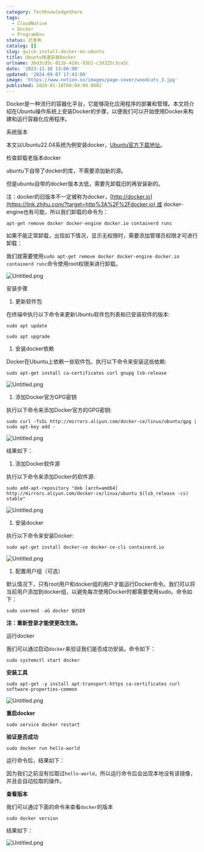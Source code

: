 ```yaml
---
category: TechKnowledgeShare
tags:
  - CloudNative
  - Docker
  - ProgramEnv
status: 已发布
catalog: []
slug: quick-install-docker-on-ubuntu
title: Ubuntu快速安装Docker
urlname: 3bd3cd5c-012b-418c-93b1-c3d325c3ca3c
date: '2023-11-18 13:06:00'
updated: '2024-09-07 17:43:00'
image: 'https://www.notion.so/images/page-cover/woodcuts_3.jpg'
published: 2020-01-18T08:00:00.000Z
---
```


Docker是一种流行的容器化平台，它能够简化应用程序的部署和管理。本文将介绍在Ubuntu操作系统上安装Docker的步骤，以便我们可以开始使用Docker来构建和运行容器化应用程序。


系统版本


本文以Ubuntu22.04系统为例安装docker，[Ubuntu官方下载地址](https://link.zhihu.com/?target=https%3A%2F%2Fubuntu.com%2Fdownload)。


检查卸载老版本docker


ubuntu下自带了docker的库，不需要添加新的源。


但是ubuntu自带的docker版本太低，需要先卸载旧的再安装新的。


注：docker的旧版本不一定被称为docker，[http://docker.io](https://link.zhihu.com/?target=http%3A%2F%2Fdocker.io) 或 docker-engine也有可能，所以我们卸载的命令为：


`apt-get remove docker docker-engine docker.io containerd runc`


如果不能正常卸载，出现如下情况，显示无权限时，需要添加管理员权限才可进行卸载：


我们就需要使用`sudo apt-get remove docker docker-engine docker.io containerd runc`命令使用root权限来进行卸载。


![Untitled.png](https://prod-files-secure.s3.us-west-2.amazonaws.com/5d24fe63-e567-4804-86f9-9fdc62e13082/39952d0f-7851-4550-b715-72a33876c773/Untitled.png?X-Amz-Algorithm=AWS4-HMAC-SHA256&X-Amz-Content-Sha256=UNSIGNED-PAYLOAD&X-Amz-Credential=ASIAZI2LB466WMAKL6HV%2F20250204%2Fus-west-2%2Fs3%2Faws4_request&X-Amz-Date=20250204T213250Z&X-Amz-Expires=3600&X-Amz-Security-Token=IQoJb3JpZ2luX2VjEB0aCXVzLXdlc3QtMiJGMEQCIF5FuYuC4OzisyPM76t%2B1%2BihbxA7sQC2v1MG43msyiQCAiBgsCJ7WKEUPi9zEURi%2FPIU0Yi%2F9ZXsC7f0Alz9eaBbxyr%2FAwg2EAAaDDYzNzQyMzE4MzgwNSIMMb8AUWXKfirM2fJPKtwDmg6k%2FYFHZgAdZm5RrS6WB25boRDph4Q6XVBZBP6Nnd%2Fn5%2BYofHyCQyHvX1YtyxD5BkzdRT933Hm8p%2BbQyf66F0QT4NP6B7RPiuP7KWoTZ8f2%2BHgPOl%2F5nP9EQjnaUBdwdX4nRtAFz4pH6ZtTVnyMoWmCdRuFZ365sh%2BpRpmtTBiEujkck91qpQD7UyDp7mdpC0MI7kcqQixLd2fSiaWEtkU684WKCyu3SkyvsVhgeMwQWtqSWp9zUq3sTzYr3EXJoS3PgX%2BmIwLGkELrcWqIznHhsSYp7iCD754QwQwCe5q8FFg%2Ft%2Bmwv1ied%2BIerSA7EOcGcfa%2BDDX4%2F0bbSs%2BAIgsrnBeX3oAqRuXJePrZFNLOqWkDvFc7OlLB08j5re34rUvrex4jDgQFv%2FYH8CZx1I%2FnX5CYpKdJVePVfjrKfGpkOr9cXRTkwKyKCchLtfabJ%2F4ajwRh2Oau3CMnPwMKfrSDj18zU4hMQ8GQFjVAW%2FnWQkrldZhArgsNHPc2wXSy3DJ0YzPkwAcSOyYnMHp2bhrYHyUS%2FwOsLpx0C9vplB8zhFWv6yCzuiJGmKf6%2BEg41qiQ3KsDaIRAIsviTK2xvCgqOrEbOEZ%2BmpUYNtXzT3qxqDJ3uCXZKczBbOsw%2F%2FyJvQY6pgFzwlRd2ljbXUyjCVZFcpNI2l5Ab4VruRiHtihoAWsm%2FX52AevlnPilSGMbnH1%2FmSkp%2B%2FRHtNXio%2FjG5TPMPdJiBTf3X6RUxmuANxec3F6rcoilihkqLelzeksqUyyiM0LqtUN6ZwxQtiyC3lVybpUv85%2BNwzXvmlFXz53ZZa5MpjGKYJSoky72Xnto%2F8c8wJeDyLTDzWBt91Sc8Vsb9yzU2Af7XURf&X-Amz-Signature=1ef1a98c5b553490f4c97a18be7cea84387d454f4fe4fe4db2e71456b1e6ef52&X-Amz-SignedHeaders=host&x-id=GetObject)


安装步骤

1. 更新软件包

在终端中执行以下命令来更新Ubuntu软件包列表和已安装软件的版本:


`sudo apt update`


`sudo apt upgrade`

1. 安装docker依赖

Docker在Ubuntu上依赖一些软件包。执行以下命令来安装这些依赖:


`sudo apt-get install ca-certificates curl gnupg lsb-release`


![Untitled.png](https://prod-files-secure.s3.us-west-2.amazonaws.com/5d24fe63-e567-4804-86f9-9fdc62e13082/b5a549a8-6621-4824-a151-93e8b0592f14/Untitled.png?X-Amz-Algorithm=AWS4-HMAC-SHA256&X-Amz-Content-Sha256=UNSIGNED-PAYLOAD&X-Amz-Credential=ASIAZI2LB466WMAKL6HV%2F20250204%2Fus-west-2%2Fs3%2Faws4_request&X-Amz-Date=20250204T213250Z&X-Amz-Expires=3600&X-Amz-Security-Token=IQoJb3JpZ2luX2VjEB0aCXVzLXdlc3QtMiJGMEQCIF5FuYuC4OzisyPM76t%2B1%2BihbxA7sQC2v1MG43msyiQCAiBgsCJ7WKEUPi9zEURi%2FPIU0Yi%2F9ZXsC7f0Alz9eaBbxyr%2FAwg2EAAaDDYzNzQyMzE4MzgwNSIMMb8AUWXKfirM2fJPKtwDmg6k%2FYFHZgAdZm5RrS6WB25boRDph4Q6XVBZBP6Nnd%2Fn5%2BYofHyCQyHvX1YtyxD5BkzdRT933Hm8p%2BbQyf66F0QT4NP6B7RPiuP7KWoTZ8f2%2BHgPOl%2F5nP9EQjnaUBdwdX4nRtAFz4pH6ZtTVnyMoWmCdRuFZ365sh%2BpRpmtTBiEujkck91qpQD7UyDp7mdpC0MI7kcqQixLd2fSiaWEtkU684WKCyu3SkyvsVhgeMwQWtqSWp9zUq3sTzYr3EXJoS3PgX%2BmIwLGkELrcWqIznHhsSYp7iCD754QwQwCe5q8FFg%2Ft%2Bmwv1ied%2BIerSA7EOcGcfa%2BDDX4%2F0bbSs%2BAIgsrnBeX3oAqRuXJePrZFNLOqWkDvFc7OlLB08j5re34rUvrex4jDgQFv%2FYH8CZx1I%2FnX5CYpKdJVePVfjrKfGpkOr9cXRTkwKyKCchLtfabJ%2F4ajwRh2Oau3CMnPwMKfrSDj18zU4hMQ8GQFjVAW%2FnWQkrldZhArgsNHPc2wXSy3DJ0YzPkwAcSOyYnMHp2bhrYHyUS%2FwOsLpx0C9vplB8zhFWv6yCzuiJGmKf6%2BEg41qiQ3KsDaIRAIsviTK2xvCgqOrEbOEZ%2BmpUYNtXzT3qxqDJ3uCXZKczBbOsw%2F%2FyJvQY6pgFzwlRd2ljbXUyjCVZFcpNI2l5Ab4VruRiHtihoAWsm%2FX52AevlnPilSGMbnH1%2FmSkp%2B%2FRHtNXio%2FjG5TPMPdJiBTf3X6RUxmuANxec3F6rcoilihkqLelzeksqUyyiM0LqtUN6ZwxQtiyC3lVybpUv85%2BNwzXvmlFXz53ZZa5MpjGKYJSoky72Xnto%2F8c8wJeDyLTDzWBt91Sc8Vsb9yzU2Af7XURf&X-Amz-Signature=5c6c1e23427ab49fee76a1b1aab308cbbd4fd5c6d09c3a6581ace6aab2a0c35d&X-Amz-SignedHeaders=host&x-id=GetObject)

1. 添加Docker官方GPG密钥

执行以下命令来添加Docker官方的GPG密钥:


`sudo curl -fsSL http://mirrors.aliyun.com/docker-ce/linux/ubuntu/gpg | sudo apt-key add -`


![Untitled.png](https://prod-files-secure.s3.us-west-2.amazonaws.com/5d24fe63-e567-4804-86f9-9fdc62e13082/98014b5e-f5b7-4b16-804e-ab6917971bd3/Untitled.png?X-Amz-Algorithm=AWS4-HMAC-SHA256&X-Amz-Content-Sha256=UNSIGNED-PAYLOAD&X-Amz-Credential=ASIAZI2LB466WMAKL6HV%2F20250204%2Fus-west-2%2Fs3%2Faws4_request&X-Amz-Date=20250204T213250Z&X-Amz-Expires=3600&X-Amz-Security-Token=IQoJb3JpZ2luX2VjEB0aCXVzLXdlc3QtMiJGMEQCIF5FuYuC4OzisyPM76t%2B1%2BihbxA7sQC2v1MG43msyiQCAiBgsCJ7WKEUPi9zEURi%2FPIU0Yi%2F9ZXsC7f0Alz9eaBbxyr%2FAwg2EAAaDDYzNzQyMzE4MzgwNSIMMb8AUWXKfirM2fJPKtwDmg6k%2FYFHZgAdZm5RrS6WB25boRDph4Q6XVBZBP6Nnd%2Fn5%2BYofHyCQyHvX1YtyxD5BkzdRT933Hm8p%2BbQyf66F0QT4NP6B7RPiuP7KWoTZ8f2%2BHgPOl%2F5nP9EQjnaUBdwdX4nRtAFz4pH6ZtTVnyMoWmCdRuFZ365sh%2BpRpmtTBiEujkck91qpQD7UyDp7mdpC0MI7kcqQixLd2fSiaWEtkU684WKCyu3SkyvsVhgeMwQWtqSWp9zUq3sTzYr3EXJoS3PgX%2BmIwLGkELrcWqIznHhsSYp7iCD754QwQwCe5q8FFg%2Ft%2Bmwv1ied%2BIerSA7EOcGcfa%2BDDX4%2F0bbSs%2BAIgsrnBeX3oAqRuXJePrZFNLOqWkDvFc7OlLB08j5re34rUvrex4jDgQFv%2FYH8CZx1I%2FnX5CYpKdJVePVfjrKfGpkOr9cXRTkwKyKCchLtfabJ%2F4ajwRh2Oau3CMnPwMKfrSDj18zU4hMQ8GQFjVAW%2FnWQkrldZhArgsNHPc2wXSy3DJ0YzPkwAcSOyYnMHp2bhrYHyUS%2FwOsLpx0C9vplB8zhFWv6yCzuiJGmKf6%2BEg41qiQ3KsDaIRAIsviTK2xvCgqOrEbOEZ%2BmpUYNtXzT3qxqDJ3uCXZKczBbOsw%2F%2FyJvQY6pgFzwlRd2ljbXUyjCVZFcpNI2l5Ab4VruRiHtihoAWsm%2FX52AevlnPilSGMbnH1%2FmSkp%2B%2FRHtNXio%2FjG5TPMPdJiBTf3X6RUxmuANxec3F6rcoilihkqLelzeksqUyyiM0LqtUN6ZwxQtiyC3lVybpUv85%2BNwzXvmlFXz53ZZa5MpjGKYJSoky72Xnto%2F8c8wJeDyLTDzWBt91Sc8Vsb9yzU2Af7XURf&X-Amz-Signature=297cc44f6f1b037a0d17312d8e1cb511e31058a63db2724c52872f6ac0e84dd6&X-Amz-SignedHeaders=host&x-id=GetObject)


结果如下：

1. 添加Docker软件源

执行以下命令来添加Docker的软件源:


`sudo add-apt-repository "deb [arch=amd64] http://mirrors.aliyun.com/docker-ce/linux/ubuntu $(lsb_release -cs) stable"`


![Untitled.png](https://prod-files-secure.s3.us-west-2.amazonaws.com/5d24fe63-e567-4804-86f9-9fdc62e13082/7fc5bdbe-9d4c-48b8-ba03-3309380f47ba/Untitled.png?X-Amz-Algorithm=AWS4-HMAC-SHA256&X-Amz-Content-Sha256=UNSIGNED-PAYLOAD&X-Amz-Credential=ASIAZI2LB466WMAKL6HV%2F20250204%2Fus-west-2%2Fs3%2Faws4_request&X-Amz-Date=20250204T213250Z&X-Amz-Expires=3600&X-Amz-Security-Token=IQoJb3JpZ2luX2VjEB0aCXVzLXdlc3QtMiJGMEQCIF5FuYuC4OzisyPM76t%2B1%2BihbxA7sQC2v1MG43msyiQCAiBgsCJ7WKEUPi9zEURi%2FPIU0Yi%2F9ZXsC7f0Alz9eaBbxyr%2FAwg2EAAaDDYzNzQyMzE4MzgwNSIMMb8AUWXKfirM2fJPKtwDmg6k%2FYFHZgAdZm5RrS6WB25boRDph4Q6XVBZBP6Nnd%2Fn5%2BYofHyCQyHvX1YtyxD5BkzdRT933Hm8p%2BbQyf66F0QT4NP6B7RPiuP7KWoTZ8f2%2BHgPOl%2F5nP9EQjnaUBdwdX4nRtAFz4pH6ZtTVnyMoWmCdRuFZ365sh%2BpRpmtTBiEujkck91qpQD7UyDp7mdpC0MI7kcqQixLd2fSiaWEtkU684WKCyu3SkyvsVhgeMwQWtqSWp9zUq3sTzYr3EXJoS3PgX%2BmIwLGkELrcWqIznHhsSYp7iCD754QwQwCe5q8FFg%2Ft%2Bmwv1ied%2BIerSA7EOcGcfa%2BDDX4%2F0bbSs%2BAIgsrnBeX3oAqRuXJePrZFNLOqWkDvFc7OlLB08j5re34rUvrex4jDgQFv%2FYH8CZx1I%2FnX5CYpKdJVePVfjrKfGpkOr9cXRTkwKyKCchLtfabJ%2F4ajwRh2Oau3CMnPwMKfrSDj18zU4hMQ8GQFjVAW%2FnWQkrldZhArgsNHPc2wXSy3DJ0YzPkwAcSOyYnMHp2bhrYHyUS%2FwOsLpx0C9vplB8zhFWv6yCzuiJGmKf6%2BEg41qiQ3KsDaIRAIsviTK2xvCgqOrEbOEZ%2BmpUYNtXzT3qxqDJ3uCXZKczBbOsw%2F%2FyJvQY6pgFzwlRd2ljbXUyjCVZFcpNI2l5Ab4VruRiHtihoAWsm%2FX52AevlnPilSGMbnH1%2FmSkp%2B%2FRHtNXio%2FjG5TPMPdJiBTf3X6RUxmuANxec3F6rcoilihkqLelzeksqUyyiM0LqtUN6ZwxQtiyC3lVybpUv85%2BNwzXvmlFXz53ZZa5MpjGKYJSoky72Xnto%2F8c8wJeDyLTDzWBt91Sc8Vsb9yzU2Af7XURf&X-Amz-Signature=8c9d73f0bacc5479b0c62c3f7e2de91eff020ed9810ce20cdacb413a68689269&X-Amz-SignedHeaders=host&x-id=GetObject)

1. 安装docker

执行以下命令来安装Docker:


`sudo apt-get install docker-ce docker-ce-cli containerd.io`


![Untitled.png](https://prod-files-secure.s3.us-west-2.amazonaws.com/5d24fe63-e567-4804-86f9-9fdc62e13082/d5ede442-ffc5-49c3-a76a-76559a797244/Untitled.png?X-Amz-Algorithm=AWS4-HMAC-SHA256&X-Amz-Content-Sha256=UNSIGNED-PAYLOAD&X-Amz-Credential=ASIAZI2LB466WMAKL6HV%2F20250204%2Fus-west-2%2Fs3%2Faws4_request&X-Amz-Date=20250204T213250Z&X-Amz-Expires=3600&X-Amz-Security-Token=IQoJb3JpZ2luX2VjEB0aCXVzLXdlc3QtMiJGMEQCIF5FuYuC4OzisyPM76t%2B1%2BihbxA7sQC2v1MG43msyiQCAiBgsCJ7WKEUPi9zEURi%2FPIU0Yi%2F9ZXsC7f0Alz9eaBbxyr%2FAwg2EAAaDDYzNzQyMzE4MzgwNSIMMb8AUWXKfirM2fJPKtwDmg6k%2FYFHZgAdZm5RrS6WB25boRDph4Q6XVBZBP6Nnd%2Fn5%2BYofHyCQyHvX1YtyxD5BkzdRT933Hm8p%2BbQyf66F0QT4NP6B7RPiuP7KWoTZ8f2%2BHgPOl%2F5nP9EQjnaUBdwdX4nRtAFz4pH6ZtTVnyMoWmCdRuFZ365sh%2BpRpmtTBiEujkck91qpQD7UyDp7mdpC0MI7kcqQixLd2fSiaWEtkU684WKCyu3SkyvsVhgeMwQWtqSWp9zUq3sTzYr3EXJoS3PgX%2BmIwLGkELrcWqIznHhsSYp7iCD754QwQwCe5q8FFg%2Ft%2Bmwv1ied%2BIerSA7EOcGcfa%2BDDX4%2F0bbSs%2BAIgsrnBeX3oAqRuXJePrZFNLOqWkDvFc7OlLB08j5re34rUvrex4jDgQFv%2FYH8CZx1I%2FnX5CYpKdJVePVfjrKfGpkOr9cXRTkwKyKCchLtfabJ%2F4ajwRh2Oau3CMnPwMKfrSDj18zU4hMQ8GQFjVAW%2FnWQkrldZhArgsNHPc2wXSy3DJ0YzPkwAcSOyYnMHp2bhrYHyUS%2FwOsLpx0C9vplB8zhFWv6yCzuiJGmKf6%2BEg41qiQ3KsDaIRAIsviTK2xvCgqOrEbOEZ%2BmpUYNtXzT3qxqDJ3uCXZKczBbOsw%2F%2FyJvQY6pgFzwlRd2ljbXUyjCVZFcpNI2l5Ab4VruRiHtihoAWsm%2FX52AevlnPilSGMbnH1%2FmSkp%2B%2FRHtNXio%2FjG5TPMPdJiBTf3X6RUxmuANxec3F6rcoilihkqLelzeksqUyyiM0LqtUN6ZwxQtiyC3lVybpUv85%2BNwzXvmlFXz53ZZa5MpjGKYJSoky72Xnto%2F8c8wJeDyLTDzWBt91Sc8Vsb9yzU2Af7XURf&X-Amz-Signature=08ebfa8d62b92a9928dd786fe6b79b4f61e9f645c390b62bc4c5f1d003278eea&X-Amz-SignedHeaders=host&x-id=GetObject)

1. 配置用户组（可选）

默认情况下，只有root用户和docker组的用户才能运行Docker命令。我们可以将当前用户添加到docker组，以避免每次使用Docker时都需要使用sudo。命令如下：


`sudo usermod -aG docker $USER`


**注：重新登录才能使更改生效。**


运行docker


我们可以通过启动`docker`来验证我们是否成功安装。命令如下：


`sudo systemctl start docker`


**安装工具**


`sudo apt-get -y install apt-transport-https ca-certificates curl software-properties-common`


![Untitled.png](https://prod-files-secure.s3.us-west-2.amazonaws.com/5d24fe63-e567-4804-86f9-9fdc62e13082/0c3615c1-94db-46f5-9743-68bb221a9964/Untitled.png?X-Amz-Algorithm=AWS4-HMAC-SHA256&X-Amz-Content-Sha256=UNSIGNED-PAYLOAD&X-Amz-Credential=ASIAZI2LB466WMAKL6HV%2F20250204%2Fus-west-2%2Fs3%2Faws4_request&X-Amz-Date=20250204T213250Z&X-Amz-Expires=3600&X-Amz-Security-Token=IQoJb3JpZ2luX2VjEB0aCXVzLXdlc3QtMiJGMEQCIF5FuYuC4OzisyPM76t%2B1%2BihbxA7sQC2v1MG43msyiQCAiBgsCJ7WKEUPi9zEURi%2FPIU0Yi%2F9ZXsC7f0Alz9eaBbxyr%2FAwg2EAAaDDYzNzQyMzE4MzgwNSIMMb8AUWXKfirM2fJPKtwDmg6k%2FYFHZgAdZm5RrS6WB25boRDph4Q6XVBZBP6Nnd%2Fn5%2BYofHyCQyHvX1YtyxD5BkzdRT933Hm8p%2BbQyf66F0QT4NP6B7RPiuP7KWoTZ8f2%2BHgPOl%2F5nP9EQjnaUBdwdX4nRtAFz4pH6ZtTVnyMoWmCdRuFZ365sh%2BpRpmtTBiEujkck91qpQD7UyDp7mdpC0MI7kcqQixLd2fSiaWEtkU684WKCyu3SkyvsVhgeMwQWtqSWp9zUq3sTzYr3EXJoS3PgX%2BmIwLGkELrcWqIznHhsSYp7iCD754QwQwCe5q8FFg%2Ft%2Bmwv1ied%2BIerSA7EOcGcfa%2BDDX4%2F0bbSs%2BAIgsrnBeX3oAqRuXJePrZFNLOqWkDvFc7OlLB08j5re34rUvrex4jDgQFv%2FYH8CZx1I%2FnX5CYpKdJVePVfjrKfGpkOr9cXRTkwKyKCchLtfabJ%2F4ajwRh2Oau3CMnPwMKfrSDj18zU4hMQ8GQFjVAW%2FnWQkrldZhArgsNHPc2wXSy3DJ0YzPkwAcSOyYnMHp2bhrYHyUS%2FwOsLpx0C9vplB8zhFWv6yCzuiJGmKf6%2BEg41qiQ3KsDaIRAIsviTK2xvCgqOrEbOEZ%2BmpUYNtXzT3qxqDJ3uCXZKczBbOsw%2F%2FyJvQY6pgFzwlRd2ljbXUyjCVZFcpNI2l5Ab4VruRiHtihoAWsm%2FX52AevlnPilSGMbnH1%2FmSkp%2B%2FRHtNXio%2FjG5TPMPdJiBTf3X6RUxmuANxec3F6rcoilihkqLelzeksqUyyiM0LqtUN6ZwxQtiyC3lVybpUv85%2BNwzXvmlFXz53ZZa5MpjGKYJSoky72Xnto%2F8c8wJeDyLTDzWBt91Sc8Vsb9yzU2Af7XURf&X-Amz-Signature=919b5508373b5484a345f616de0cb226f22978607c7a56d45318bab0ff381704&X-Amz-SignedHeaders=host&x-id=GetObject)


**重启docker**


`sudo service docker restart`


**验证是否成功**


`sudo docker run hello-world`


运行命令后，结果如下：


因为我们之前没有拉取过`hello-world`，所以运行命令后会出现本地没有该镜像，并且会自动拉取的操作。


**查看版本**


我们可以通过下面的命令来查看`docker`的版本


`sudo docker version`


结果如下：


![Untitled.png](https://prod-files-secure.s3.us-west-2.amazonaws.com/5d24fe63-e567-4804-86f9-9fdc62e13082/efdb509a-3c1e-41a3-91ee-a1bd88793688/Untitled.png?X-Amz-Algorithm=AWS4-HMAC-SHA256&X-Amz-Content-Sha256=UNSIGNED-PAYLOAD&X-Amz-Credential=ASIAZI2LB466WMAKL6HV%2F20250204%2Fus-west-2%2Fs3%2Faws4_request&X-Amz-Date=20250204T213250Z&X-Amz-Expires=3600&X-Amz-Security-Token=IQoJb3JpZ2luX2VjEB0aCXVzLXdlc3QtMiJGMEQCIF5FuYuC4OzisyPM76t%2B1%2BihbxA7sQC2v1MG43msyiQCAiBgsCJ7WKEUPi9zEURi%2FPIU0Yi%2F9ZXsC7f0Alz9eaBbxyr%2FAwg2EAAaDDYzNzQyMzE4MzgwNSIMMb8AUWXKfirM2fJPKtwDmg6k%2FYFHZgAdZm5RrS6WB25boRDph4Q6XVBZBP6Nnd%2Fn5%2BYofHyCQyHvX1YtyxD5BkzdRT933Hm8p%2BbQyf66F0QT4NP6B7RPiuP7KWoTZ8f2%2BHgPOl%2F5nP9EQjnaUBdwdX4nRtAFz4pH6ZtTVnyMoWmCdRuFZ365sh%2BpRpmtTBiEujkck91qpQD7UyDp7mdpC0MI7kcqQixLd2fSiaWEtkU684WKCyu3SkyvsVhgeMwQWtqSWp9zUq3sTzYr3EXJoS3PgX%2BmIwLGkELrcWqIznHhsSYp7iCD754QwQwCe5q8FFg%2Ft%2Bmwv1ied%2BIerSA7EOcGcfa%2BDDX4%2F0bbSs%2BAIgsrnBeX3oAqRuXJePrZFNLOqWkDvFc7OlLB08j5re34rUvrex4jDgQFv%2FYH8CZx1I%2FnX5CYpKdJVePVfjrKfGpkOr9cXRTkwKyKCchLtfabJ%2F4ajwRh2Oau3CMnPwMKfrSDj18zU4hMQ8GQFjVAW%2FnWQkrldZhArgsNHPc2wXSy3DJ0YzPkwAcSOyYnMHp2bhrYHyUS%2FwOsLpx0C9vplB8zhFWv6yCzuiJGmKf6%2BEg41qiQ3KsDaIRAIsviTK2xvCgqOrEbOEZ%2BmpUYNtXzT3qxqDJ3uCXZKczBbOsw%2F%2FyJvQY6pgFzwlRd2ljbXUyjCVZFcpNI2l5Ab4VruRiHtihoAWsm%2FX52AevlnPilSGMbnH1%2FmSkp%2B%2FRHtNXio%2FjG5TPMPdJiBTf3X6RUxmuANxec3F6rcoilihkqLelzeksqUyyiM0LqtUN6ZwxQtiyC3lVybpUv85%2BNwzXvmlFXz53ZZa5MpjGKYJSoky72Xnto%2F8c8wJeDyLTDzWBt91Sc8Vsb9yzU2Af7XURf&X-Amz-Signature=ba4ec6bc748f99719fa1f1e8d238f9b515998d20e2ae349a594574c3988a6d77&X-Amz-SignedHeaders=host&x-id=GetObject)


